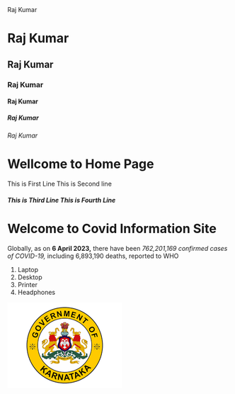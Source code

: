 <html>

<head>
<title> 3Le </title>
</head>


<body>
 Raj Kumar 
</body>
<h1>Raj Kumar</h1>
<h2>Raj Kumar</h2>
<h3>Raj Kumar</h3>
<h4>Raj Kumar</h4>
<h5>Raj Kumar</h5>
<h6>Raj Kumar</h6>
<h1>Wellcome to Home Page</h1>
<p>This is First Line
This is Second line</p>
<p><h5>
This is Third Line
This is Fourth Line</h5></p>
<h1> Welcome to Covid Information Site </h1>
<p>
Globally, as on <strong>6 April 2023,</strong> there have been <em> 762,201,169 confirmed cases of COVID-19,</em> including 6,893,190 deaths, reported to WHO </p>

<ol>
<li>Laptop</li>
<li>Desktop</li>
<li>Printer</li>
<li>Headphones</li>
</ol> 
<img src="1.png" alt="logo">
</html>
